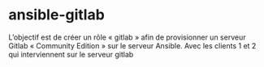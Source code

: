 # ansible-gitlab
L’objectif est de créer un rôle « gitlab » afin de provisionner un serveur Gitlab « Community Edition » sur le serveur Ansible. Avec les clients 1 et 2 qui interviennent sur le serveur gitlab
